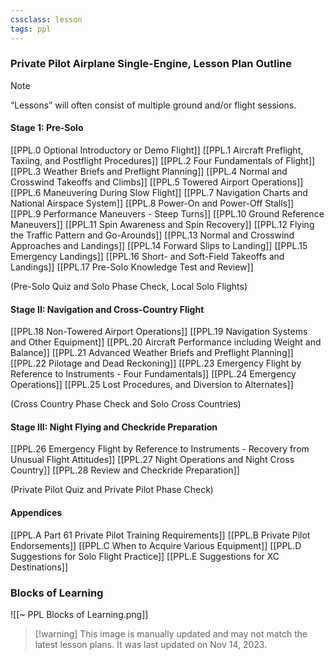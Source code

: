 ```yaml
---
cssclass: lesson
tags: ppl
---
```

### Private Pilot Airplane Single-Engine, Lesson Plan Outline
> [!note]
> “Lessons” will often consist of multiple ground and/or flight sessions.

#### Stage 1: Pre-Solo
[[PPL.0 Optional Introductory or Demo Flight]]
[[PPL.1 Aircraft Preflight, Taxiing, and Postflight Procedures]]
[[PPL.2 Four Fundamentals of Flight]]
[[PPL.3 Weather Briefs and Preflight Planning]]
[[PPL.4 Normal and Crosswind Takeoffs and Climbs]]
[[PPL.5 Towered Airport Operations]]
[[PPL.6 Maneuvering During Slow Flight]]
[[PPL.7 Navigation Charts and National Airspace System]]
[[PPL.8 Power-On and Power-Off Stalls]]
[[PPL.9 Performance Maneuvers - Steep Turns]]
[[PPL.10 Ground Reference Maneuvers]]
[[PPL.11 Spin Awareness and Spin Recovery]]
[[PPL.12 Flying the Traffic Pattern and Go-Arounds]]
[[PPL.13 Normal and Crosswind Approaches and Landings]]
[[PPL.14 Forward Slips to Landing]]
[[PPL.15 Emergency Landings]]
[[PPL.16 Short- and Soft-Field Takeoffs and Landings]]
[[PPL.17 Pre-Solo Knowledge Test and Review]]

(Pre-Solo Quiz and Solo Phase Check, Local Solo Flights)

#### Stage II: Navigation and Cross-Country Flight
[[PPL.18 Non-Towered Airport Operations]]
[[PPL.19 Navigation Systems and Other Equipment]]
[[PPL.20 Aircraft Performance including Weight and Balance]]
[[PPL.21 Advanced Weather Briefs and Preflight Planning]]
[[PPL.22 Pilotage and Dead Reckoning]]
[[PPL.23 Emergency Flight by Reference to Instruments - Four Fundamentals]]
[[PPL.24 Emergency Operations]]
[[PPL.25 Lost Procedures, and Diversion to Alternates]]

(Cross Country Phase Check and Solo Cross Countries)

#### Stage III: Night Flying and Checkride Preparation
[[PPL.26 Emergency Flight by Reference to Instruments - Recovery from Unusual Flight Attitudes]]
[[PPL.27 Night Operations and Night Cross Country]]
[[PPL.28 Review and Checkride Preparation]]

(Private Pilot Quiz and Private Pilot Phase Check)

#### Appendices
[[PPL.A Part 61 Private Pilot Training Requirements]]
[[PPL.B Private Pilot Endorsements]]
[[PPL.C When to Acquire Various Equipment]]
[[PPL.D Suggestions for Solo Flight Practice]]
[[PPL.E Suggestions for XC Destinations]]


### Blocks of Learning
![[~ PPL Blocks of Learning.png]]
> [!warning] This image is manually updated and may not match the latest lesson plans. It was last updated on Nov 14, 2023.

